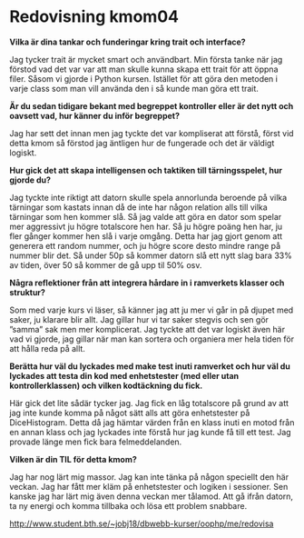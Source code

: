 ---
---
Redovisning kmom04
=========================

**Vilka är dina tankar och funderingar kring trait och interface?**

Jag tycker trait är mycket smart och användbart. Min första tanke när jag förstod vad det var var att man skulle kunna skapa ett trait för att öppna filer. Såsom vi gjorde i Python kursen. Istället för att göra den metoden i varje class som man vill använda den i så kunde man göra ett trait.



**Är du sedan tidigare bekant med begreppet kontroller eller är det nytt och oavsett vad, hur känner du inför begreppet?**

Jag har sett det innan men jag tyckte det var kompliserat att förstå, först vid detta kmom så förstod jag äntligen hur de fungerade och det är väldigt logiskt.



**Hur gick det att skapa intelligensen och taktiken till tärningsspelet, hur gjorde du?**

Jag tyckte inte riktigt att datorn skulle spela annorlunda beroende på vilka tärningar som kastats innan då de inte har någon relation alls till vilka tärningar som hen kommer slå. Så jag valde att göra en dator som spelar mer aggressivt ju högre totalscore hen har. Så ju högre poäng hen har, ju fler gånger kommer hen slå i varje omgång. Detta har jag gjort genom att generera ett random nummer, och ju högre score desto mindre range på nummer blir det. Så under 50p så kommer datorn slå ett nytt slag bara 33% av tiden, över 50 så kommer de gå upp til 50% osv.



**Några reflektioner från att integrera hårdare in i ramverkets klasser och struktur?**

Som med varje kurs vi läser, så känner jag att ju mer vi går in på djupet med saker, ju klarare blir allt. Jag gillar hur vi tar saker stegvis och sen gör ”samma” sak men mer komplicerat. Jag tyckte att det var logiskt även här vad vi gjorde, jag gillar när man kan sortera och organiera mer hela tiden för att hålla reda på allt.



**Berätta hur väl du lyckades med make test inuti ramverket och hur väl du lyckades att testa din kod med enhetstester (med eller utan kontrollerklassen) och vilken kodtäckning du fick.**

Här gick det lite sådär tycker jag. Jag fick en låg totalscore på grund av att jag inte kunde komma på något sätt alls att göra enhetstester på DiceHistogram. Detta då jag hämtar värden från en klass inuti en motod från en annan klass och jag lyckades inte förstå hur jag kunde få till ett test. Jag provade länge men fick bara felmeddelanden.



**Vilken är din TIL för detta kmom?**

Jag har nog lärt mig massor. Jag kan inte tänka på någon speciellt den här veckan. Jag har fått mer kläm på enhetstester och logiken i sessioner. Sen kanske jag har lärt mig även denna veckan mer tålamod. Att gå ifrån datorn, ta ny energi och komma tillbaka och lösa ett problem snabbare.



http://www.student.bth.se/~jobj18/dbwebb-kurser/oophp/me/redovisa

